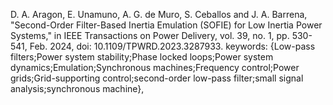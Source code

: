

D. A. Aragon, E. Unamuno, A. G. de Muro, S. Ceballos and J. A. Barrena, "Second-Order Filter-Based Inertia Emulation (SOFIE) for Low Inertia Power Systems," in IEEE Transactions on Power Delivery, vol. 39, no. 1, pp. 530-541, Feb. 2024, doi: 10.1109/TPWRD.2023.3287933. keywords: {Low-pass filters;Power system stability;Phase locked loops;Power system dynamics;Emulation;Synchronous machines;Frequency control;Power grids;Grid-supporting control;second-order low-pass filter;small signal analysis;synchronous machine},
